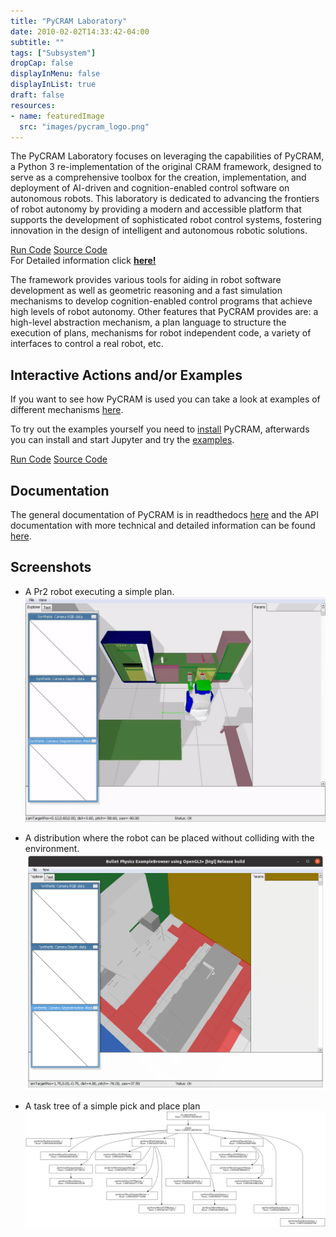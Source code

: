 ```yaml
---
title: "PyCRAM Laboratory"
date: 2010-02-02T14:33:42-04:00
subtitle: ""
tags: ["Subsystem"]
dropCap: false
displayInMenu: false
displayInList: true
draft: false
resources:
- name: featuredImage
  src: "images/pycram_logo.png"
---
```


The PyCRAM Laboratory focuses on leveraging the capabilities of PyCRAM, a
Python 3 re-implementation of the original CRAM framework, designed to serve as a
comprehensive toolbox for the creation, implementation, and deployment of
AI-driven and cognition-enabled control software on autonomous robots. This
laboratory is dedicated to advancing the frontiers of robot autonomy by providing a
modern and accessible platform that supports the development of sophisticated robot
control systems, fostering innovation in the design of intelligent and autonomous
robotic solutions.
<div class="hidde-after-preview">
<a class="btn btn-primary" target="_blank" href="https://binder.intel4coro.de/v2/gh/artnie/pycram.git/rpwr-0.2?urlpath=lab/tree/examples/tutorial_iros_2023.ipynb">Run Code</a>
<a class="btn btn-success" target="_blank" href="https://github.com/cram2/pycram">Source Code</a>
</div>

<div class="hidde-after-preview">
  For Detailed information click
  <a class="btn btn-success" target="_blank" href="pycram-laboratory"><b>here!</b></a>
</div>

<!--more-->


The framework provides various tools for aiding in robot software
development as well as geometric reasoning and a fast simulation mechanisms to develop
cognition-enabled control programs that achieve high levels of robot autonomy.
Other features that PyCRAM provides are: a high-level abstraction mechanism, a
plan language to structure the execution of plans, mechanisms for robot independent
code, a variety of interfaces to control a real robot, etc.


Interactive Actions and/or Examples
---
If you want to see how PyCRAM is used you can take a look at examples of different
mechanisms [here](https://pycram.readthedocs.io/en/latest/examples.html).

To try out the examples yourself you need to [install](https://pycram.readthedocs.io/en/latest/installation.html)
PyCRAM, afterwards you can install and start Jupyter and try the [examples](https://github.com/cram2/pycram/tree/dev/examples).

<div>
<a class="btn btn-primary" target="_blank" href="https://binder.intel4coro.de/v2/gh/IntEL4CoRo/pycram/binder-xpra?urlpath=lab%2Ftree%2Fexamples%2Faction_designator.ipynb%3Frobot%3Dpr2%26environment%3Dkitchen">Run Code</a>
<a class="btn btn-success" target="_blank" href="https://github.com/cram2/pycram">Source Code</a>
</div>


Documentation
---

The general documentation of PyCRAM is in readthedocs [here](https://pycram.readthedocs.io/en/latest/index.html) and the
API documentation with more technical and detailed information can be found [here](https://pycram.readthedocs.io/en/latest/autoapi/index.html).


Screenshots
---

* A Pr2 robot executing a simple plan.
![A Pr2 robot executing a simple plan](images/pr2.gif)

* A distribution where the robot can be placed without colliding with the environment.
![A costmap of the environment](images/costmap.png)

* A task tree of a simple pick and place plan
![A costmap of the environment](images/tree.png)

